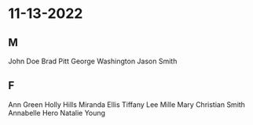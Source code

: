 # 11-13-2022
## M
John Doe
Brad Pitt
George Washington
Jason Smith
## F
Ann Green
Holly Hills
Miranda Ellis
Tiffany Lee
Mille Mary
Christian Smith
Annabelle Hero
Natalie Young
